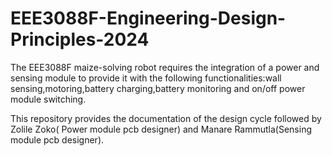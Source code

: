 # EEE3088F-Engineering-Design-Principles-2024
The EEE3088F maize-solving robot requires the integration of a power and sensing module to provide it with the following functionalities:wall sensing,motoring,battery charging,battery monitoring and on/off power module switching.

This repository provides the documentation of the design cycle followed by Zolile Zoko( Power module pcb designer) and Manare Rammutla(Sensing module pcb designer).
